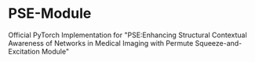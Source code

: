# PSE-Module
Official PyTorch Implementation for "PSE:Enhancing  Structural Contextual  Awareness of Networks in Medical Imaging with Permute Squeeze-and-Excitation Module"

